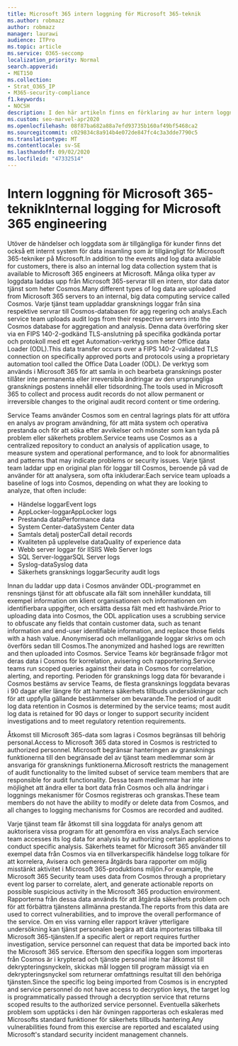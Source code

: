 ```yaml
---
title: Microsoft 365 intern loggning för Microsoft 365-teknik
ms.author: robmazz
author: robmazz
manager: laurawi
audience: ITPro
ms.topic: article
ms.service: O365-seccomp
localization_priority: Normal
search.appverid:
- MET150
ms.collection:
- Strat_O365_IP
- M365-security-compliance
f1.keywords:
- NOCSH
description: I den här artikeln finns en förklaring av hur intern loggning för Microsoft 365 Engineering Teams fungerar.
ms.custom: seo-marvel-apr2020
ms.openlocfilehash: 08f87ba682a88a7efd93735b160af49bf5468ca2
ms.sourcegitcommit: c029834c8a914b4e072de847fc4c3a3dde7790c5
ms.translationtype: MT
ms.contentlocale: sv-SE
ms.lasthandoff: 09/02/2020
ms.locfileid: "47332514"
---
```

# <a name="internal-logging-for-microsoft-365-engineering"></a><span data-ttu-id="f10ef-103">Intern loggning för Microsoft 365-teknik</span><span class="sxs-lookup"><span data-stu-id="f10ef-103">Internal logging for Microsoft 365 engineering</span></span>

<span data-ttu-id="f10ef-104">Utöver de händelser och loggdata som är tillgängliga för kunder finns det också ett internt system för data insamling som är tillgängligt för Microsoft 365-tekniker på Microsoft.</span><span class="sxs-lookup"><span data-stu-id="f10ef-104">In addition to the events and log data available for customers, there is also an internal log data collection system that is available to Microsoft 365 engineers at Microsoft.</span></span> <span data-ttu-id="f10ef-105">Många olika typer av loggdata laddas upp från Microsoft 365-servrar till en intern, stor data dator tjänst som heter Cosmos.</span><span class="sxs-lookup"><span data-stu-id="f10ef-105">Many different types of log data are uploaded from Microsoft 365 servers to an internal, big data computing service called Cosmos.</span></span> <span data-ttu-id="f10ef-106">Varje tjänst team uppladdar gransknings loggar från sina respektive servrar till Cosmos-databasen för agg regering och analys.</span><span class="sxs-lookup"><span data-stu-id="f10ef-106">Each service team uploads audit logs from their respective servers into the Cosmos database for aggregation and analysis.</span></span> <span data-ttu-id="f10ef-107">Denna data överföring sker via en FIPS 140-2-godkänd TLS-anslutning på specifika godkända portar och protokoll med ett eget Automation-verktyg som heter Office data Loader (ODL).</span><span class="sxs-lookup"><span data-stu-id="f10ef-107">This data transfer occurs over a FIPS 140-2-validated TLS connection on specifically approved ports and protocols using a proprietary automation tool called the Office Data Loader (ODL).</span></span> <span data-ttu-id="f10ef-108">De verktyg som används i Microsoft 365 för att samla in och bearbeta gransknings poster tillåter inte permanenta eller irreversibla ändringar av den ursprungliga gransknings postens innehåll eller tidsordning.</span><span class="sxs-lookup"><span data-stu-id="f10ef-108">The tools used in Microsoft 365 to collect and process audit records do not allow permanent or irreversible changes to the original audit record content or time ordering.</span></span>

<span data-ttu-id="f10ef-109">Service Teams använder Cosmos som en central lagrings plats för att utföra en analys av program användning, för att mäta system och operativa prestanda och för att söka efter avvikelser och mönster som kan tyda på problem eller säkerhets problem.</span><span class="sxs-lookup"><span data-stu-id="f10ef-109">Service teams use Cosmos as a centralized repository to conduct an analysis of application usage, to measure system and operational performance, and to look for abnormalities and patterns that may indicate problems or security issues.</span></span> <span data-ttu-id="f10ef-110">Varje tjänst team laddar upp en original plan för loggar till Cosmos, beroende på vad de använder för att analysera, som ofta inkluderar:</span><span class="sxs-lookup"><span data-stu-id="f10ef-110">Each service team uploads a baseline of logs into Cosmos, depending on what they are looking to analyze, that often include:</span></span>

- <span data-ttu-id="f10ef-111">Händelse loggar</span><span class="sxs-lookup"><span data-stu-id="f10ef-111">Event logs</span></span>
- <span data-ttu-id="f10ef-112">AppLocker-loggar</span><span class="sxs-lookup"><span data-stu-id="f10ef-112">AppLocker logs</span></span>
- <span data-ttu-id="f10ef-113">Prestanda data</span><span class="sxs-lookup"><span data-stu-id="f10ef-113">Performance data</span></span>
- <span data-ttu-id="f10ef-114">System Center-data</span><span class="sxs-lookup"><span data-stu-id="f10ef-114">System Center data</span></span>
- <span data-ttu-id="f10ef-115">Samtals detalj poster</span><span class="sxs-lookup"><span data-stu-id="f10ef-115">Call detail records</span></span>
- <span data-ttu-id="f10ef-116">Kvaliteten på upplevelse data</span><span class="sxs-lookup"><span data-stu-id="f10ef-116">Quality of experience data</span></span>
- <span data-ttu-id="f10ef-117">Webb server loggar för IIS</span><span class="sxs-lookup"><span data-stu-id="f10ef-117">IIS Web Server logs</span></span>
- <span data-ttu-id="f10ef-118">SQL Server-loggar</span><span class="sxs-lookup"><span data-stu-id="f10ef-118">SQL Server logs</span></span>
- <span data-ttu-id="f10ef-119">Syslog-data</span><span class="sxs-lookup"><span data-stu-id="f10ef-119">Syslog data</span></span>
- <span data-ttu-id="f10ef-120">Säkerhets gransknings loggar</span><span class="sxs-lookup"><span data-stu-id="f10ef-120">Security audit logs</span></span>

<span data-ttu-id="f10ef-121">Innan du laddar upp data i Cosmos använder ODL-programmet en rensnings tjänst för att obfuscate alla fält som innehåller kunddata, till exempel information om klient organisationen och informationen om identifierbara uppgifter, och ersätta dessa fält med ett hashvärde.</span><span class="sxs-lookup"><span data-stu-id="f10ef-121">Prior to uploading data into Cosmos, the ODL application uses a scrubbing service to obfuscate any fields that contain customer data, such as tenant information and end-user identifiable information, and replace those fields with a hash value.</span></span> <span data-ttu-id="f10ef-122">Anonymiserad och mellanliggande loggar skrivs om och överförs sedan till Cosmos.</span><span class="sxs-lookup"><span data-stu-id="f10ef-122">The anonymized and hashed logs are rewritten and then uploaded into Cosmos.</span></span> <span data-ttu-id="f10ef-123">Service Teams kör begränsade frågor mot deras data i Cosmos för korrelation, avisering och rapportering.</span><span class="sxs-lookup"><span data-stu-id="f10ef-123">Service teams run scoped queries against their data in Cosmos for correlation, alerting, and reporting.</span></span> <span data-ttu-id="f10ef-124">Perioden för gransknings logg data för bevarande i Cosmos bestäms av service Teams, de flesta gransknings loggdata bevaras i 90 dagar eller längre för att hantera säkerhets tillbuds undersökningar och för att uppfylla gällande bestämmelser om bevarande.</span><span class="sxs-lookup"><span data-stu-id="f10ef-124">The period of audit log data retention in Cosmos is determined by the service teams; most audit log data is retained for 90 days or longer to support security incident investigations and to meet regulatory retention requirements.</span></span>

<span data-ttu-id="f10ef-125">Åtkomst till Microsoft 365-data som lagras i Cosmos begränsas till behörig personal.</span><span class="sxs-lookup"><span data-stu-id="f10ef-125">Access to Microsoft 365 data stored in Cosmos is restricted to authorized personnel.</span></span> <span data-ttu-id="f10ef-126">Microsoft begränsar hanteringen av gransknings funktionerna till den begränsade del av tjänst team medlemmar som är ansvariga för gransknings funktionerna.</span><span class="sxs-lookup"><span data-stu-id="f10ef-126">Microsoft restricts the management of audit functionality to the limited subset of service team members that are responsible for audit functionality.</span></span> <span data-ttu-id="f10ef-127">Dessa team medlemmar har inte möjlighet att ändra eller ta bort data från Cosmos och alla ändringar i loggnings mekanismer för Cosmos registreras och granskas.</span><span class="sxs-lookup"><span data-stu-id="f10ef-127">These team members do not have the ability to modify or delete data from Cosmos, and all changes to logging mechanisms for Cosmos are recorded and audited.</span></span>

<span data-ttu-id="f10ef-128">Varje tjänst team får åtkomst till sina loggdata för analys genom att auktorisera vissa program för att genomföra en viss analys.</span><span class="sxs-lookup"><span data-stu-id="f10ef-128">Each service team accesses its log data for analysis by authorizing certain applications to conduct specific analysis.</span></span> <span data-ttu-id="f10ef-129">Säkerhets teamet för Microsoft 365 använder till exempel data från Cosmos via en tillverkarspecifik händelse logg tolkare för att korrelera, Avisera och generera åtgärds bara rapporter om möjlig misstänkt aktivitet i Microsoft 365-produktions miljön.</span><span class="sxs-lookup"><span data-stu-id="f10ef-129">For example, the Microsoft 365 Security team uses data from Cosmos through a proprietary event log parser to correlate, alert, and generate actionable reports on possible suspicious activity in the Microsoft 365 production environment.</span></span> <span data-ttu-id="f10ef-130">Rapporterna från dessa data används för att åtgärda säkerhets problem och för att förbättra tjänstens allmänna prestanda.</span><span class="sxs-lookup"><span data-stu-id="f10ef-130">The reports from this data are used to correct vulnerabilities, and to improve the overall performance of the service.</span></span> <span data-ttu-id="f10ef-131">Om en viss varning eller rapport kräver ytterligare undersökning kan tjänst personalen begära att data importeras tillbaka till Microsoft 365-tjänsten.</span><span class="sxs-lookup"><span data-stu-id="f10ef-131">If a specific alert or report requires further investigation, service personnel can request that data be imported back into the Microsoft 365 service.</span></span> <span data-ttu-id="f10ef-132">Eftersom den specifika loggen som importeras från Cosmos är i krypterad och tjänste personal inte har åtkomst till dekrypteringsnyckeln, skickas mål loggen till program mässigt via en dekrypteringsnyckel som returnerar omfattnings resultat till den behöriga tjänsten.</span><span class="sxs-lookup"><span data-stu-id="f10ef-132">Since the specific log being imported from Cosmos is in encrypted and service personnel do not have access to decryption keys, the target log is programmatically passed through a decryption service that returns scoped results to the authorized service personnel.</span></span> <span data-ttu-id="f10ef-133">Eventuella säkerhets problem som upptäcks i den här övningen rapporteras och eskaleras med Microsofts standard funktioner för säkerhets tillbuds hantering.</span><span class="sxs-lookup"><span data-stu-id="f10ef-133">Any vulnerabilities found from this exercise are reported and escalated using Microsoft's standard security incident management channels.</span></span>
